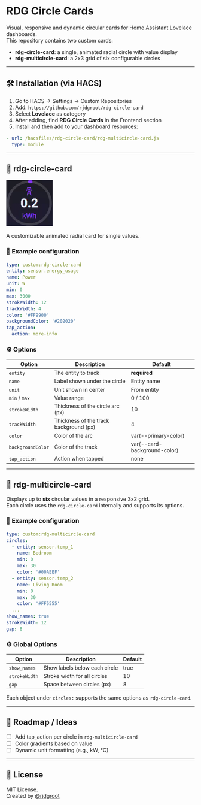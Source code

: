 # RDG Circle Cards

Visual, responsive and dynamic circular cards for Home Assistant Lovelace dashboards.  
This repository contains two custom cards:
- **rdg-circle-card**: a single, animated radial circle with value display
- **rdg-multicircle-card**: a 2x3 grid of six configurable circles

---

## 🛠 Installation (via HACS)

1. Go to HACS → Settings → Custom Repositories
2. Add: `https://github.com/rjdgroot/rdg-circle-card`
3. Select **Lovelace** as category
4. After adding, find **RDG Circle Cards** in the Frontend section
5. Install and then add to your dashboard resources:

```yaml
- url: /hacsfiles/rdg-circle-card/rdg-multicircle-card.js
  type: module
```

---

## 🔘 rdg-circle-card

![preview](preview.gif)

A customizable animated radial card for single values.

### 🔧 Example configuration

```yaml
type: custom:rdg-circle-card
entity: sensor.energy_usage
name: Power
unit: W
min: 0
max: 3000
strokeWidth: 12
trackWidth: 4
color: '#FF9900'
backgroundColor: '#202020'
tap_action:
  action: more-info
```

### ⚙️ Options

| Option         | Description                              | Default     |
|----------------|------------------------------------------|-------------|
| `entity`       | The entity to track                      | **required**|
| `name`         | Label shown under the circle             | Entity name |
| `unit`         | Unit shown in center                     | From entity |
| `min` / `max`  | Value range                              | 0 / 100     |
| `strokeWidth`  | Thickness of the circle arc (px)         | 10          |
| `trackWidth`   | Thickness of the track background (px)   | 4           |
| `color`        | Color of the arc                         | var(--primary-color) |
| `backgroundColor` | Color of the track                   | var(--card-background-color) |
| `tap_action`   | Action when tapped                       | none        |

---

## 🧩 rdg-multicircle-card

Displays up to **six** circular values in a responsive 3x2 grid.  
Each circle uses the `rdg-circle-card` internally and supports its options.

### 🔧 Example configuration

```yaml
type: custom:rdg-multicircle-card
circles:
  - entity: sensor.temp_1
    name: Bedroom
    min: 0
    max: 30
    color: '#00AEEF'
  - entity: sensor.temp_2
    name: Living Room
    min: 0
    max: 30
    color: '#FF5555'
  ...
show_names: true
strokeWidth: 12
gap: 8
```

### ⚙️ Global Options

| Option         | Description                            | Default |
|----------------|----------------------------------------|---------|
| `show_names`   | Show labels below each circle          | true    |
| `strokeWidth`  | Stroke width for all circles           | 10      |
| `gap`          | Space between circles (px)             | 8       |

Each object under `circles:` supports the same options as `rdg-circle-card`.

---

## 🧪 Roadmap / Ideas

- [ ] Add tap_action per circle in `rdg-multicircle-card`
- [ ] Color gradients based on value
- [ ] Dynamic unit formatting (e.g., kW, °C)

---

## 📄 License

MIT License.  
Created by [@rjdgroot](https://github.com/rjdgroot)
